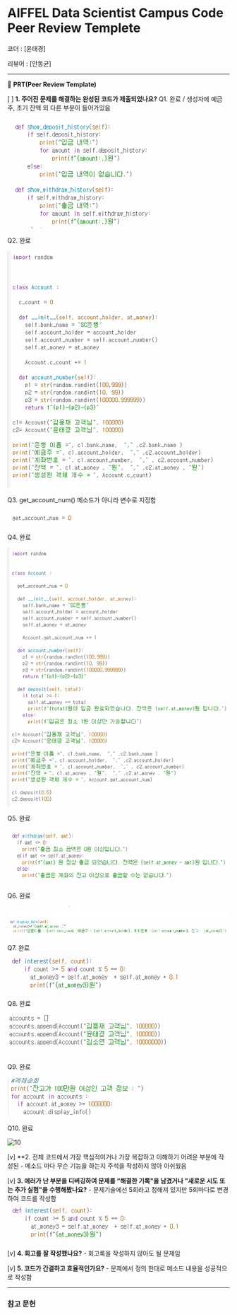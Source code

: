 # AIFFEL Data Scientist Campus Code Peer Review Templete

코더 : [윤태경]

리뷰어 : [안동균]

---

🔑 **PRT(Peer Review Template)**

[ ]  **1. 주어진 문제를 해결하는 완성된 코드가 제출되었나요?**
Q1. 완료 / 생성자에 예금주, 초기 잔액 외 다른 부분이 들어가있음

![Q1](image/Q10.PNG)

Q2. 완료

![Q2](image\Q2.PNG)

Q3. get_account_num() 메소드가 아니라 변수로 지정함

![Q3](image\Q3.PNG)

Q4. 완료

![Q4](image\Q4.PNG)

Q5. 완료

![Q5](image\Q5.PNG)

Q6. 완료

![Q6](image\Q6.PNG)

Q7. 완료

![Q7](image\Q7.PNG)

Q8. 완료

![Q8](image\Q8.PNG)

Q9. 완료

![Q9](image\Q9.PNG)

Q10. 완료

![10](image\10.PNG)


    
[v]  **2. 전체 코드에서 가장 핵심적이거나 가장 복잡하고 이해하기 어려운 부분에 작성된 
	- 메소드 마다 무슨 기능을 하는지 주석을 작성하지 않아 아쉬웠음
        
[v]  **3. 에러가 난 부분을 디버깅하여 문제를 “해결한 기록"을 남겼거나 "새로운 시도 
또는 추가 실험"을 수행해봤나요?**
    - 문제기술에선 5회라고 정해져 있지만 5회마다로 변경하여 코드를 작성함
    ![image](image\A3.PNG)
        
[v]  **4. 회고를 잘 작성했나요?**
    - 회고록을 작성하지 않아도 될 문제임

[v]  **5. 코드가 간결하고 효율적인가요?**
    - 문제에서 정의 한대로 메소드 내용을 성공적으로 작성함

---
### 참고 문헌
